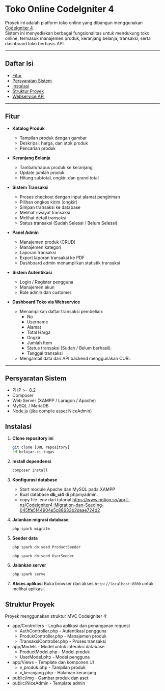 # Toko Online CodeIgniter 4

Proyek ini adalah platform toko online yang dibangun menggunakan [CodeIgniter 4](https://codeigniter.com/).  
Sistem ini menyediakan berbagai fungsionalitas untuk mendukung toko online, termasuk manajemen produk, keranjang belanja, transaksi, serta dashboard toko berbasis API.

---

## Daftar Isi

- [Fitur](#fitur)
- [Persyaratan Sistem](#persyaratan-sistem)
- [Instalasi](#instalasi)
- [Struktur Proyek](#struktur-proyek)
- [Webservice API](#webservice-api)

---

## Fitur

- **Katalog Produk**
  - Tampilan produk dengan gambar
  - Deskripsi, harga, dan stok produk
  - Pencarian produk

- **Keranjang Belanja**
  - Tambah/hapus produk ke keranjang
  - Update jumlah produk
  - Hitung subtotal, ongkir, dan grand total

- **Sistem Transaksi**
  - Proses checkout dengan input alamat pengiriman
  - Pilihan ongkos kirim (ongkir)
  - Simpan transaksi ke database
  - Melihat riwayat transaksi
  - Melihat detail transaksi
  - Status transaksi (Sudah Selesai / Belum Selesai)

- **Panel Admin**
  - Manajemen produk (CRUD)
  - Manajemen kategori
  - Laporan transaksi
  - Export laporan transaksi ke PDF
  - Dashboard admin menampilkan statistik transaksi

- **Sistem Autentikasi**
  - Login / Register pengguna
  - Manajemen akun
  - Role admin dan customer

- **Dashboard Toko via Webservice**
  - Menampilkan daftar transaksi pembelian:
    - No
    - Username
    - Alamat
    - Total Harga
    - Ongkir
    - Jumlah Item
    - Status transaksi (Sudah / Belum berhasil)
    - Tanggal transaksi
  - Mengambil data dari API backend menggunakan CURL

---

## Persyaratan Sistem

- PHP >= 8.2
- Composer
- Web Server (XAMPP / Laragon / Apache)
- MySQL / MariaDB
- Node.js (jika compile asset NiceAdmin)

## Instalasi

1. **Clone repository ini**
   ```bash
   git clone [URL repository]
   cd belajar-ci-tugas
   ```
2. **Install dependensi**
   ```bash
   composer install
   ```
3. **Konfigurasi database**

   - Start module Apache dan MySQL pada XAMPP
   - Buat database **db_ci4** di phpmyadmin.
   - copy file .env dari tutorial https://www.notion.so/april-ns/Codeigniter4-Migration-dan-Seeding-045ffe5f44904e5c88633b2deae724d2

4. **Jalankan migrasi database**
   ```bash
   php spark migrate
   ```
5. **Seeder data**
   ```bash
   php spark db:seed ProductSeeder
   ```
   ```bash
   php spark db:seed UserSeeder
   ```
6. **Jalankan server**
   ```bash
   php spark serve
   ```
7. **Akses aplikasi**
   Buka browser dan akses `http://localhost:8080` untuk melihat aplikasi.

## Struktur Proyek

Proyek menggunakan struktur MVC CodeIgniter 4:

- app/Controllers - Logika aplikasi dan penanganan request
  - AuthController.php - Autentikasi pengguna
  - ProdukController.php - Manajemen produk
  - TransaksiController.php - Proses transaksi
- app/Models - Model untuk interaksi database
  - ProductModel.php - Model produk
  - UserModel.php - Model pengguna
- app/Views - Template dan komponen UI
  - v_produk.php - Tampilan produk
  - v_keranjang.php - Halaman keranjang
- public/img - Gambar produk dan aset
- public/NiceAdmin - Template admin
